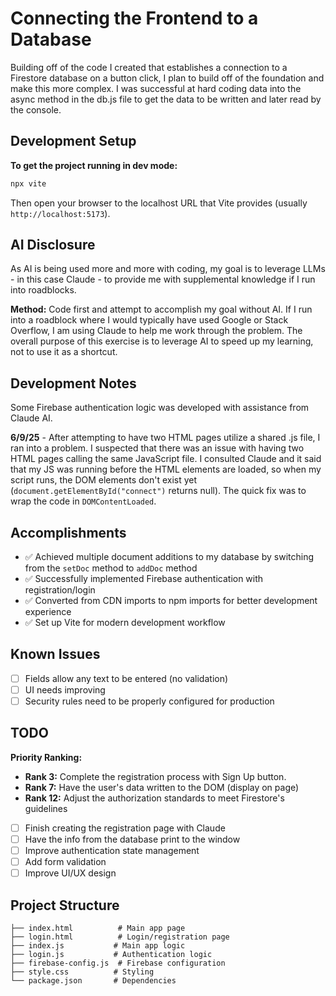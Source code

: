 # Connecting the Frontend to a Database

Building off of the code I created that establishes a connection to a Firestore database on a button click, I plan to build off of the foundation and make this more complex. I was successful at hard coding data into the async method in the db.js file to get the data to be written and later read by the console.

## Development Setup

**To get the project running in dev mode:**
```bash
npx vite
```

Then open your browser to the localhost URL that Vite provides (usually `http://localhost:5173`).

## AI Disclosure

As AI is being used more and more with coding, my goal is to leverage LLMs - in this case Claude - to provide me with supplemental knowledge if I run into roadblocks.

**Method:** Code first and attempt to accomplish my goal without AI. If I run into a roadblock where I would typically have used Google or Stack Overflow, I am using Claude to help me work through the problem. The overall purpose of this exercise is to leverage AI to speed up my learning, not to use it as a shortcut.

## Development Notes

Some Firebase authentication logic was developed with assistance from Claude AI.

**6/9/25** - After attempting to have two HTML pages utilize a shared .js file, I ran into a problem. I suspected that there was an issue with having two HTML pages calling the same JavaScript file. I consulted Claude and it said that my JS was running before the HTML elements are loaded, so when my script runs, the DOM elements don't exist yet (`document.getElementById("connect")` returns null). The quick fix was to wrap the code in `DOMContentLoaded`.

## Accomplishments

- ✅ Achieved multiple document additions to my database by switching from the `setDoc` method to `addDoc` method
- ✅ Successfully implemented Firebase authentication with registration/login
- ✅ Converted from CDN imports to npm imports for better development experience
- ✅ Set up Vite for modern development workflow

## Known Issues

- [ ] Fields allow any text to be entered (no validation)
- [ ] UI needs improving
- [ ] Security rules need to be properly configured for production

## TODO

**Priority Ranking:**
- **Rank 3:** Complete the registration process with Sign Up button.
- **Rank 7:** Have the user's data written to the DOM (display on page)
- **Rank 12:** Adjust the authorization standards to meet Firestore's guidelines
- [ ] Finish creating the registration page with Claude
- [ ] Have the info from the database print to the window
- [ ] Improve authentication state management
- [ ] Add form validation
- [ ] Improve UI/UX design

## Project Structure

```
├── index.html          # Main app page
├── login.html          # Login/registration page
├── index.js           # Main app logic
├── login.js           # Authentication logic
├── firebase-config.js  # Firebase configuration
├── style.css          # Styling
└── package.json       # Dependencies

